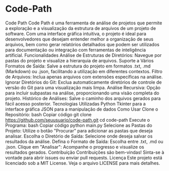 # Code-Path
 Code Path Code Path é uma ferramenta de análise de projetos que permite a exploração e a visualização da estrutura de arquivos de um projeto de software. Com uma interface gráfica intuitiva, o projeto é ideal para desenvolvedores que desejam entender melhor a organização de seus arquivos, bem como gerar relatórios detalhados que podem ser utilizados para documentação ou integração com ferramentas de inteligência artificial.  Funcionalidades Análise de Estruturas de Diretórios: Navegue por pastas do projeto e visualize a hierarquia de arquivos. Suporte a Vários Formatos de Saída: Salve a estrutura do projeto em formatos .txt, .md (Markdown) ou .json, facilitando a utilização em diferentes contextos. Filtro de Arquivos: Inclua apenas arquivos com extensões específicas na análise. Ignorar Diretórios do Git: Exclua automaticamente diretórios de controle de versão do Git para uma visualização mais limpa. Análise Recursiva: Opção para incluir subpastas na análise, proporcionando uma visão completa do projeto. Histórico de Análises: Salve o caminho dos arquivos gerados para fácil acesso posterior. Tecnologias Utilizadas Python Tkinter para a interface gráfica JSON para a manipulação de dados Como Usar Clone o Repositório:  bash Copiar código git clone https://github.com/seuusuario/code-path.git cd code-path Execute o Programa:  bash Copiar código python main.py Selecione as Pastas do Projeto: Utilize o botão "Procurar" para adicionar as pastas que deseja analisar.  Escolha o Diretório de Saída: Selecione onde deseja salvar os resultados da análise.  Defina o Formato de Saída: Escolha entre .txt, .md ou .json.  Clique em "Analisar": Acompanhe o progresso e visualize os resultados gerados.  Contribuição Contribuições são bem-vindas! Sinta-se à vontade para abrir issues ou enviar pull requests.  Licença Este projeto está licenciado sob a MIT License. Veja o arquivo LICENSE para mais detalhes.
